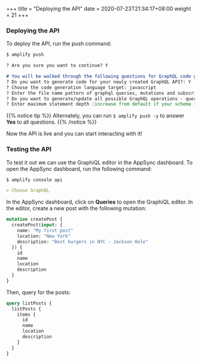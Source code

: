 +++
title = "Deploying the API"
date = 2020-07-23T21:34:17+08:00
weight = 21
+++

### Deploying the API

To deploy the API, run the push command:

```markdown
$ amplify push

? Are you sure you want to continue? Y

# You will be walked through the following questions for GraphQL code generation
? Do you want to generate code for your newly created GraphQL API?: Y
? Choose the code generation language target: javascript
? Enter the file name pattern of graphql queries, mutations and subscriptions: src/graphql/**/*.js
? Do you want to generate/update all possible GraphQL operations - queries, mutations and subscriptions?: Yes
? Enter maximum statement depth [increase from default if your schema is deeply nested]: 2
```

{{% notice tip %}}
Alternately, you can run `$ amplify push -y` to answer __Yes__ to all questions.
{{% /notice %}}

Now the API is live and you can start interacting with it!


### Testing the API

To test it out we can use the GraphiQL editor in the AppSync dashboard. To open the AppSync dashboard, run the following command:

```markdown
$ amplify console api

> Choose GraphQL
```

In the AppSync dashboard, click on __Queries__ to open the GraphiQL editor. In the editor, create a new post with the following mutation:

```graphql
mutation createPost {
  createPost(input: {
    name: "My first post"
    location: "New York"
    description: "Best burgers in NYC - Jackson Hole"
  }) {
    id
    name
    location
    description
  }
}
```

Then, query for the posts:

```graphql
query listPosts {
  listPosts {
    items {
      id
      name
      location
      description
    }
  }
}
```